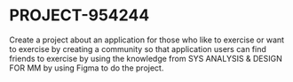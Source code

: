 # PROJECT-954244
Create a project about an application for those who like to exercise or want to exercise by creating a community so that application users can find friends to exercise by using the knowledge from SYS ANALYSIS &amp; DESIGN FOR MM by using Figma to do the project.
